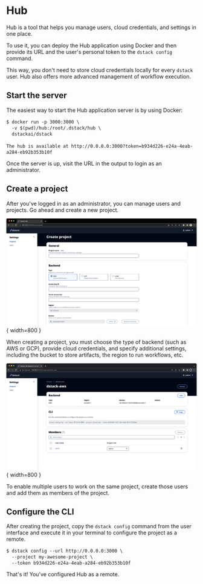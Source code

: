 # Hub

Hub is a tool that helps you manage users, cloud credentials, and settings in one place. 

To use it, you can deploy the Hub application using Docker and then provide its URL and the user's personal token to the
`dstack config` command. 

This way, you don't need to store cloud credentials locally for every `dstack` user. Hub also offers more advanced management
of workflow execution.

## Start the server

The easiest way to start the Hub application server is by using Docker: 

<div class="termy">

```shell
$ docker run -p 3000:3000 \ 
  -v $(pwd)/hub:/root/.dstack/hub \
  dstackai/dstack

The hub is available at http://0.0.0.0:3000?token=b934d226-e24a-4eab-a284-eb92b353b10f
```

</div>

Once the server is up, visit the URL in the output to login as an administrator.

## Create a project

After you've logged in as an administrator, you can manage users and projects.
Go ahead and create a new project.

![](../../assets/dstack_hub_create_project.png){ width=800 }

When creating a project, you must choose the type of backend (such as AWS or GCP), provide cloud credentials, and
specify additional settings, including the bucket to store artifacts, the region to run workflows, etc.

![](../../assets/dstack_hub_view_project.png){ width=800 }

To enable multiple users to work on the same project, create those users and add them as members of the project.

## Configure the CLI

After creating the project, copy the `dstack config` command from the user interface and execute it in your
terminal to configure the project as a remote.

<div class="termy">

```shell
$ dstack config --url http://0.0.0.0:3000 \
  --project my-awesome-project \
  --token b934d226-e24a-4eab-a284-eb92b353b10f
```

</div>

That's it! You've configured Hub as a remote.